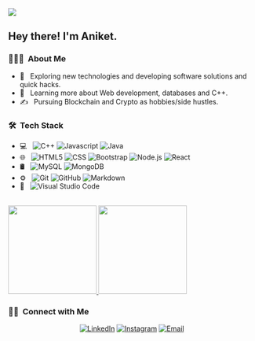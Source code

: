 <img src="https://i.ibb.co/8sHY6xF/github-profile.jpg">

<h2> Hey there! I'm Aniket.</h2>

<h3> 👨🏻‍💻 &nbsp;About Me </h3>

- 🤔 &nbsp; Exploring new technologies and developing software solutions and quick hacks.
- 🌱 &nbsp; Learning more about Web development, databases and C++.
- ✍️ &nbsp; Pursuing Blockchain and Crypto as hobbies/side hustles.

<h3> 🛠 &nbsp;Tech Stack</h3>

- 💻 &nbsp;
  ![C++](https://img.shields.io/badge/-C++-333333?style=flat&logo=C%2B%2B&logoColor=00599C)
  ![Javascript](https://img.shields.io/badge/-Javascript-333333?style=flat&logo=R&logoColor=276DC3)
  ![Java](https://img.shields.io/badge/-Java-333333?style=flat&logo=Java&logoColor=007396)
- 🌐 &nbsp;
  ![HTML5](https://img.shields.io/badge/-HTML5-333333?style=flat&logo=HTML5)
  ![CSS](https://img.shields.io/badge/-CSS-333333?style=flat&logo=CSS3&logoColor=1572B6)
  ![Bootstrap](https://img.shields.io/badge/-Bootstrap-333333?style=flat&logo=bootstrap&logoColor=563D7C)
  ![Node.js](https://img.shields.io/badge/-Node.js-333333?style=flat&logo=node.js)
  ![React](https://img.shields.io/badge/-React-333333?style=flat&logo=react)
- 🛢 &nbsp;
  ![MySQL](https://img.shields.io/badge/-MySQL-333333?style=flat&logo=mysql)
  ![MongoDB](https://img.shields.io/badge/-MongoDB-333333?style=flat&logo=mongodb)
- ⚙️ &nbsp;
  ![Git](https://img.shields.io/badge/-Git-333333?style=flat&logo=git)
  ![GitHub](https://img.shields.io/badge/-GitHub-333333?style=flat&logo=github)
  ![Markdown](https://img.shields.io/badge/-Markdown-333333?style=flat&logo=markdown)
- 🔧 &nbsp;
  ![Visual Studio Code](https://img.shields.io/badge/-Visual%20Studio%20Code-333333?style=flat&logo=visual-studio-code&logoColor=007ACC)

<br/>

<a href="https://github.com/chavananiket38">
  <img height="180em" src="https://github-readme-stats.vercel.app/api?username=chavananiket38&theme=buefy&show_icons=true" />
  <img height="180em" src="https://github-readme-stats.vercel.app/api/top-langs/?username=chavananiket38&theme=buefy&layout=compact" />
</a>

<br/>

<h3> 🤝🏻 &nbsp;Connect with Me </h3>

<p align="center">
<a href="https://www.linkedin.com/in/aniket-chavan-155b08197/"><img alt="LinkedIn" src="https://img.shields.io/badge/LinkedIn-Aniket%20Chavan%20Singh-blue?style=flat-square&logo=linkedin"></a>
<a href="https://www.instagram.com/__aniketchavan__/"><img alt="Instagram" src="https://img.shields.io/badge/Instagram-__aniketchavan__-blue?style=flat-square&logo=instagram"></a>
<a href="mailto:chavananiket38@gmail.com"><img alt="Email" src="https://img.shields.io/badge/Email-chavananiket38@gmail.com-blue?style=flat-square&logo=gmail"></a>
</p>

<!---
chavananiket38/chavananiket38 is a ✨ special ✨ repository because its `README.md` (this file) appears on your GitHub profile.
You can click the Preview link to take a look at your changes.
--->
